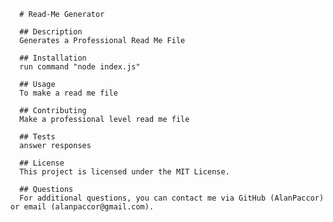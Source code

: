 
      # Read-Me Generator
  
      ## Description
      Generates a Professional Read Me File
  
      ## Installation
      run command "node index.js"
  
      ## Usage
      To make a read me file
  
      ## Contributing
      Make a professional level read me file
  
      ## Tests
      answer responses
  
      ## License
      This project is licensed under the MIT License.
  
      ## Questions
      For additional questions, you can contact me via GitHub (AlanPaccor) or email (alanpaccor@gmail.com).
    